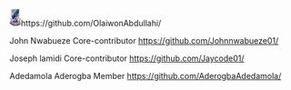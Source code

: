 <p>
  <img src="images/UHS-logo.jpg" style="height:30px;width:20px;>
</p>

<h1>Unity High School Ijoko OTA website GitHub respository</h2>

<h3>Overview<h3>

This repository contains the source code for the Unity High  school Ijoko OTA website. It aims to provide information about the school, its programs, faculty, and upcoming events.


<h3>Features
</h3>
- Homepage with brief information about the school
- About us Sections where visitor will know more about the school 
- Blogs which contains News, Articles by students of the school and upcoming events
- Contact us Page where visitors can get in touch with the school 


<h3>Technologies used</h3>

>HTML
>CSS
-JavaScript
-Bootstrap
-Web3form API
-Google map API
-Getwave API
-Web share API 
-Google chart API
-Chart Js
-Google font
-Font awesome


<h3>Contributing</h3>
Contributions are welcome! But are limited to the school students. If you'd like to contribute to the project, please follow these steps:
1. Fork the repository
2. Create a new branch (`git checkout -b feature/your-feature`)
3. Make your changes
4. Test your changes locally
5. Commit your changes (`git commit -am 'Add your feature'`)
6. Push to the branch (`git push origin feature/your-feature`)
7. Create a new Pull Request



<h3>Developers</h3>
<p>
  <img src="images/geniuslogo.jpg" style="height:30px;width:20px;>
</p>

Abdullahi Olaiwon
Team Lead
https://github.com/OlaiwonAbdullahi/


John Nwabueze
Core-contributor
https://github.com/Johnnwabueze01/


Joseph lamidi 
Core-contributor
https://github.com/Jaycode01/


Adedamola Aderogba
Member
https://github.com/AderogbaAdedamola/
